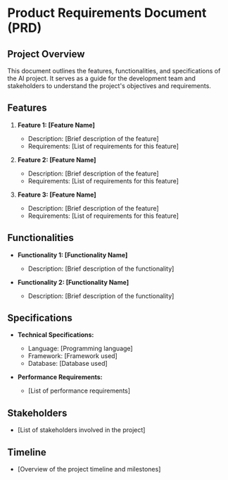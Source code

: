 # Product Requirements Document (PRD)

## Project Overview
This document outlines the features, functionalities, and specifications of the AI project. It serves as a guide for the development team and stakeholders to understand the project's objectives and requirements.

## Features
1. **Feature 1: [Feature Name]**
   - Description: [Brief description of the feature]
   - Requirements: [List of requirements for this feature]

2. **Feature 2: [Feature Name]**
   - Description: [Brief description of the feature]
   - Requirements: [List of requirements for this feature]

3. **Feature 3: [Feature Name]**
   - Description: [Brief description of the feature]
   - Requirements: [List of requirements for this feature]

## Functionalities
- **Functionality 1: [Functionality Name]**
  - Description: [Brief description of the functionality]
  
- **Functionality 2: [Functionality Name]**
  - Description: [Brief description of the functionality]

## Specifications
- **Technical Specifications:**
  - Language: [Programming language]
  - Framework: [Framework used]
  - Database: [Database used]

- **Performance Requirements:**
  - [List of performance requirements]

## Stakeholders
- [List of stakeholders involved in the project]

## Timeline
- [Overview of the project timeline and milestones]